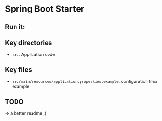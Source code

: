 # Spring Boot Starter 

## Run it:

## Key directories

* `src`: Application code

## Key files

* `src/main/resources/application.properties.example`: configuration files example

## TODO
=> a better readme ;)